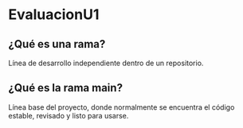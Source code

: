 # EvaluacionU1
## ¿Qué es una rama?
Línea de desarrollo independiente dentro de un repositorio.

## ¿Qué es la rama main?
Línea base del proyecto, donde normalmente se encuentra el código estable, revisado y listo para usarse.
